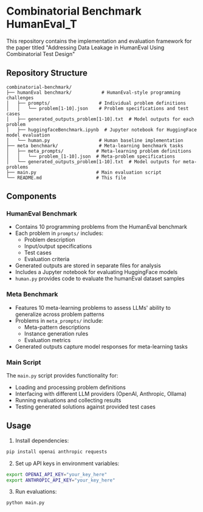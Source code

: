
# Combinatorial Benchmark HumanEval_T

This repository contains the implementation and evaluation framework for the paper titled "Addressing Data Leakage in HumanEval Using
Combinatorial Test Design"

## Repository Structure

```
combinatorial-benchmark/
├── humanEval benchmark/           # HumanEval-style programming challenges
│   ├── prompts/                  # Individual problem definitions
│   │   └── problem[1-10].json    # Problem specifications and test cases
│   ├── generated_outputs_problem[1-10].txt  # Model outputs for each problem
│   ├── huggingfaceBenchmark.ipynb  # Jupyter notebook for HuggingFace model evaluation
│   └── human.py                  # Human baseline implementation
├── meta benchmark/               # Meta-learning benchmark tasks
│   ├── meta_prompts/            # Meta-learning problem definitions
│   │   └── problem_[1-10].json  # Meta-problem specifications
│   └── generated_outputs_problem[1-10].txt  # Model outputs for meta-problems
├── main.py                      # Main evaluation script
└── README.md                    # This file
```

## Components

### HumanEval Benchmark
- Contains 10 programming problems from the HumanEval benchmark
- Each problem in `prompts/` includes:
  - Problem description
  - Input/output specifications
  - Test cases
  - Evaluation criteria
- Generated outputs are stored in separate files for analysis
- Includes a Jupyter notebook for evaluating HuggingFace models
- `human.py` provides code to evaluate the humanEval dataset samples

### Meta Benchmark
- Features 10 meta-learning problems to assess LLMs' ability to generalize across problem patterns
- Problems in `meta_prompts/` include:
  - Meta-pattern descriptions
  - Instance generation rules
  - Evaluation metrics
- Generated outputs capture model responses for meta-learning tasks

### Main Script
The `main.py` script provides functionality for:
- Loading and processing problem definitions
- Interfacing with different LLM providers (OpenAI, Anthropic, Ollama)
- Running evaluations and collecting results
- Testing generated solutions against provided test cases

## Usage

1. Install dependencies:
```bash
pip install openai anthropic requests
```

2. Set up API keys in environment variables:
```bash
export OPENAI_API_KEY="your_key_here"
export ANTHROPIC_API_KEY="your_key_here"
```

3. Run evaluations:
```bash
python main.py
```
